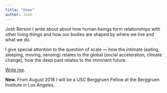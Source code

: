 ```yaml
---
title: "Home"
author: Josh
---
```


<span class="black">Josh Berson</span>
I write about about how human beings form relationships with other living things and how our bodies are shaped by where we live and what we do.

I give special attention to the question of scale — how the intimate (eating, sleeping, moving, sensing) relates to the global (social acceleration, climate change), how the deep past relates to the imminent future.

[Write me](mailto:josh@joshberson.net).

**New.** From August 2018 I will be a USC Berggruen Fellow at the Berggruen Institute in Los Angeles.
